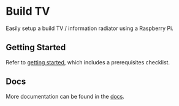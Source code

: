 # Build TV
Easily setup a build TV / information radiator using a Raspberry Pi.

## Getting Started
Refer to [getting started](docs/getting-started.md), which includes a prerequisites checklist.

## Docs
More documentation can be found in the [docs](docs/README.md).
